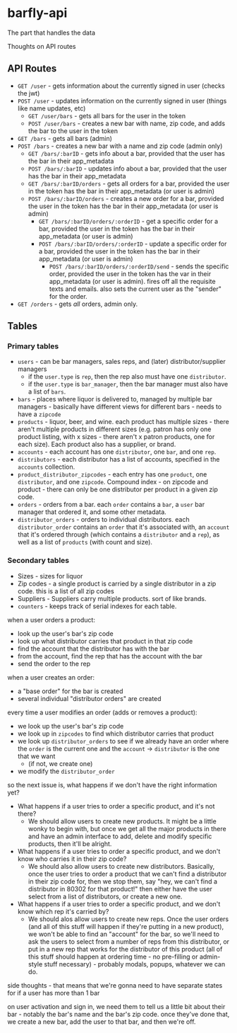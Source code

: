 # barfly-api
The part that handles the data


Thoughts on API routes

## API Routes
- `GET /user` - gets information about the currently signed in user (checks the jwt)
- `POST /user` - updates information on the currently signed in user (things like name updates, etc)
	- `GET /user/bars` - gets all bars for the user in the token
	- `POST /user/bars` - creates a new bar with name, zip code, and adds the bar to the user in the token
- `GET /bars` - gets all bars (admin)
- `POST /bars` - creates a new bar with a name and zip code (admin only)
	- `GET /bars/:barID` - gets info about a bar, provided that the user has the bar in their app_metadata
	- `POST /bars/:barID` - updates info about a bar, provided that the user has the bar in their app_metadata
	- `GET /bars/:barID/orders` - gets all orders for a bar, provided the user in the token has the bar in their app_metadata (or user is admin)
	- `POST /bars/:barID/orders` - creates a new order for a bar, provided the user in the token has the bar in their app_metadata (or user is admin)
		- `GET /bars/:barID/orders/:orderID` - get a specific order for a bar, provided the user in the token has the bar in their app_metadata (or user is admin)
		- `POST /bars/:barID/orders/:orderID` - update a specific order for a bar, provided the user in the token has the bar in their app_metadata (or user is admin)
			- `POST /bars/:barID/orders/:orderID/send` - sends the specific order, provided the user in the token has the var in their app_metadata (or user is admin). fires off all the requisite texts and emails. also sets the current user as the "sender" for the order.
- `GET /orders` - gets *all* orders, admin only.

## Tables

### Primary tables
- `users` - can be bar managers, sales reps, and (later) distributor/supplier managers
	- if the `user.type` is `rep`, then the rep also must have one `distributor`.
	- if the `user.type` is `bar_manager`, then the bar manager must also have a list of `bars`.
- `bars` - places where liquor is delivered to, managed by multiple bar managers - basically have different views for different bars - needs to have a `zipcode`
- `products` - liquor, beer, and wine. each product has multiple sizes - there aren't multiple products in different sizes (e.g. patron has only one product listing, with x sizes - there aren't x patron products, one for each size). Each product also has a supplier, or brand.
- `accounts` - each account has one `distributor`, one `bar`, and one `rep`.
- `distributors` - each distributor has a list of accounts, specified in the `accounts` collection.
- `product_distributor_zipcodes` - each entry has one `product`, one `distributor`, and one `zipcode`. Compound index - on zipcode and product - there can only be one distributor per product in a given zip code.
- `orders` - orders from a bar. each `order` contains a `bar`, a `user` bar manager that ordered it, and some other metadata.
- `distributor_orders` - orders to individual distributors. each `distributor_order` contains an `order` that it's associated with, an `account` that it's ordered through (which contains a `distributor` and a `rep`), as well as a list of `products` (with count and size).

### Secondary tables

- Sizes - sizes for liquor
- Zip codes - a single product is carried by a single distributor in a zip code. this is a list of all zip codes
- Suppliers - Suppliers carry multiple products. sort of like brands.
- `counters` - keeps track of serial indexes for each table.


when a user orders a product:
- look up the user's bar's zip code
- look up what distributor carries that product in that zip code
- find the account that the distributor has with the bar
- from the account, find the rep that has the account with the bar
- send the order to the rep

when a user creates an order:
- a "base order" for the bar is created
- several individual "distributor orders" are created

every time a user modifies an order (adds or removes a product):
- we look up the user's bar's zip code
- we look up in `zipcodes` to find which distributor carries that product
- we look up `distributor_orders` to see if we already have an order where the `order` is the current one and the `account` -> `distributor` is the one that we want
	- (if not, we create one)
- we modify the `distributor_order`

so the next issue is, what happens if we don't have the right information yet?
- What happens if a user tries to order a specific product, and it's not there?
	- We should allow users to create new products. It might be a little wonky to begin with, but once we get all the major products in there and have an admin interface to add, delete and modify specific products, then it'll be alright.
- What happens if a user tries to order a specific product, and we don't know who carries it in their zip code?
	- We should also allow users to create new distributors. Basically, once the user tries to order a product that we can't find a distributor in their zip code for, then we stop them, say "hey, we can't find a distributor in 80302 for that product!" then either have the user select from a list of distributors, or create a new one.
- What happens if a user tries to order a specific product, and we don't know which rep it's carried by?
	- We should alos allow users to create new reps. Once the user orders (and all of this stuff will happen if they're putting in a new product), we won't be able to find an "account" for the bar, so we'll need to ask the users to select from a number of reps from this distributor, or put in a new rep that works for the distributor of this product
(all of this stuff should happen at ordering time - no pre-filling or admin-style stuff necessary) - probably modals, popups, whatever we can do.


side thoughts - that means that we're gonna need to have separate states for if a user has more than 1 bar

on user activation and sign in, we need them to tell us a little bit about their bar - notably the bar's name and the bar's zip code. once they've done that, we create a new bar, add the user to that bar, and then we're off.
